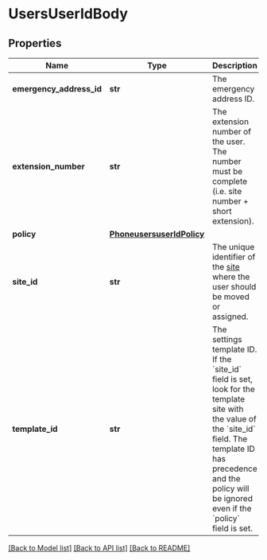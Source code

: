 # UsersUserIdBody

## Properties
Name | Type | Description | Notes
------------ | ------------- | ------------- | -------------
**emergency_address_id** | **str** | The emergency address ID. | [optional] 
**extension_number** | **str** | The extension number of the user. The number must be complete (i.e. site number + short extension). | [optional] 
**policy** | [**PhoneusersuserIdPolicy**](PhoneusersuserIdPolicy.md) |  | [optional] 
**site_id** | **str** | The unique identifier of the [site](https://support.zoom.us/hc/en-us/articles/360020809672) where the user should be moved or assigned.  | [optional] 
**template_id** | **str** | The settings template ID. If the &#x60;site_id&#x60; field is set, look for the template site with the value of the &#x60;site_id&#x60; field. The template ID has precedence and the policy will be ignored even if the &#x60;policy&#x60; field is set. | [optional] 

[[Back to Model list]](../README.md#documentation-for-models) [[Back to API list]](../README.md#documentation-for-api-endpoints) [[Back to README]](../README.md)

